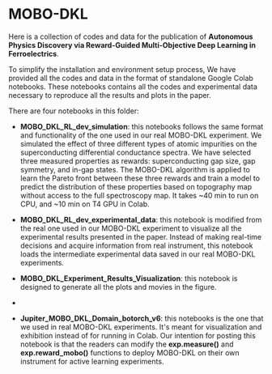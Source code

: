 # MOBO-DKL
Here is a collection of codes and data for the publication of **Autonomous Physics Discovery via Reward-Guided Multi-Objective Deep Learning in Ferroelectrics**.

To simplify the installation and environment setup process, We have provided all the codes and data in the format of standalone Google Colab notebooks. These notebooks contains all the codes and experimental data necessary to reproduce all the results and plots in the paper.

There are four notebooks in this folder:

* **MOBO_DKL_RL_dev_simulation**: this notebooks follows the same format and functionality of the one used in our real MOBO-DKL experiment. We simulated the effect of three different types of atomic impurities on the superconducting differential conductance spectra. We have selected three measured properties as rewards: superconducting gap size, gap symmetry, and in-gap states. The MOBO-DKL algorithm is applied to learn the Pareto front between these three rewards and train a model to predict the distribution of these properties based on topography map without access to the full spectroscopy map. It takes ~40 min to run on CPU, and ~10 min on T4 GPU in Colab.

* **MOBO_DKL_RL_dev_experimental_data**: this notebook is modified from the real one used in our MOBO-DKL experiment to visualize all the experimental results presented in the paper. Instead of making real-time decisions and acquire information from real instrument, this notebook loads the intermediate experimental data saved in our real MOBO-DKL experiments. 

* **MOBO_DKL_Experiment_Results_Visualization**: this notebook is designed to generate all the plots and movies in the figure.
* 
* **Jupiter_MOBO_DKL_Domain_botorch_v6**: this notebooks is the one that we used in real MOBO-DKL experiments. It's meant for visualization and exhibition instead of for running in Colab. Our intention for posting this notebook is that the readers can modify the **exp.measure()** and **exp.reward_mobo()** functions to deploy MOBO-DKL on their own instrument for active learning experiments. 
